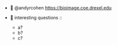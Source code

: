 - 👋  @andyrcohen  https://bioimage.coe.drexel.edu

- 👀 interesting questions :: 
    - a?
    - b?
    - c?



<!---
andyrcohen/andyrcohen is a ✨ special ✨ repository because its `README.md` (this file) appears on your GitHub profile.
You can click the Preview link to take a look at your changes.
--->
